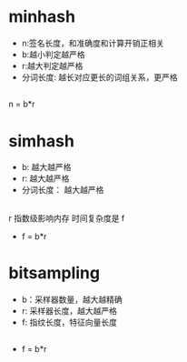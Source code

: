 # minhash
* n:签名长度，和准确度和计算开销正相关
* b:越小判定越严格
* r:越大判定越严格
* 分词长度: 越长对应更长的词组关系，更严格
## 
n = b*r


# simhash
* b: 越大越严格
* r: 越大越严格
* 分词长度： 越大越严格

## 
r 指数级影响内存
时间复杂度是 f
* f = b*r
# bitsampling
* b：采样器数量，越大越精确
* r: 采样器长度，越大越严格
* f: 指纹长度，特征向量长度 
##
* f = b*r
